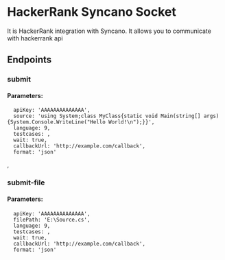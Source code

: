 # HackerRank Syncano Socket

It is HackerRank integration with Syncano. It allows you to communicate with hackerrank api

## Endpoints

### submit

#### Parameters:

      apiKey: 'AAAAAAAAAAAAAA',
      source: 'using System;class MyClass{static void Main(string[] args) {System.Console.WriteLine("Hello World!\n");}}',
      language: 9,
      testcases: ,
      wait: true,
      callbackUrl: 'http://example.com/callback',
      format: 'json'

,
### submit-file

#### Parameters:

      apiKey: 'AAAAAAAAAAAAAA',
      filePath: 'E:\Source.cs',
      language: 9,
      testcases: ,
      wait: true,
      callbackUrl: 'http://example.com/callback',
      format: 'json'

